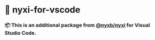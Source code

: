 # 🚀 nyxi-for-vscode

### 📦 This is an additional package from [@nyxb/nyxi](https://github.com/nyxb/nyxi) for Visual Studio Code.
